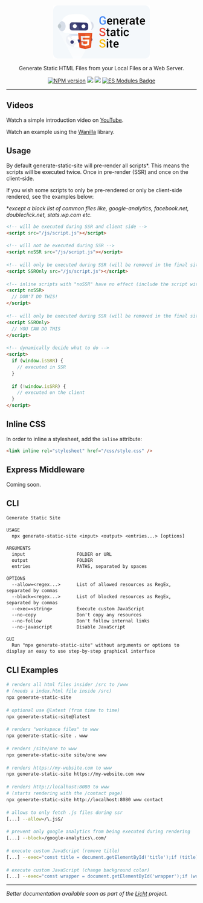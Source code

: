 <div align="center">
  <p>
    <img 
    width="256"
    height="140"
    src="https://raw.githubusercontent.com/lichtquelle/generate-static-site/main/readme/generate-static-site-logo-512.png" 
    alt="logo" />
  </p>

  <p>Generate Static HTML Files from your Local Files or a Web Server.</p>

  <p align="center">  
  <a href="https://www.npmjs.com/package/generate-static-site"><img src="https://img.shields.io/npm/v/generate-static-site?style=flat-square" alt="NPM version"></a>
  <a href="https://github.com/lichtquelle/generate-static-site/actions?query=workflow%3ACI"><img src="https://img.shields.io/github/workflow/status/lichtquelle/generate-static-site/CI/main?label=build&logo=github&style=flat-square"></a>
  <a href="https://www.typescriptlang.org/"><img src="https://img.shields.io/badge/built%20with-TypeScript-blue?style=flat-square"></a>
  <a href="https://github.com/yandeu/yandeu/blob/main/posts/2020-05-28-esm-for-nodejs.md"><img src="https://img.shields.io/badge/Node.js-ES%20Modules-F7DF1E?style=flat-square" alt="ES Modules Badge"></a>
</p>

</div>

<hr>

## Videos

Watch a simple introduction video on [YouTube](https://youtu.be/6kwvQHiWikY).

Watch an example using the [Wanilla](https://youtu.be/UbXaGvjI8l8) library.

## Usage

By default generate-static-site will pre-render all scripts\*. This means the scripts will be executed twice. Once in pre-render (SSR) and once on the client-side.

If you wish some scripts to only be pre-rendered or only be client-side rendered, see the examples below:

\*_except a block list of common files like, google-analytics, facebook.net, doubleclick.net, stats.wp.com etc._

```html
<!-- will be executed during SSR and client side -->
<script src="/js/script.js"></script>

<!-- will not be executed during SSR -->
<script noSSR src="/js/script.js"></script>

<!-- will only be executed during SSR (will be removed in the final site) -->
<script SSROnly src="/js/script.js"></script>

<!-- inline scripts with "noSSR" have no effect (include the script with src="" instead) -->
<script noSSR>
  // DON'T DO THIS!
</script>

<!-- will only be executed during SSR (will be removed in the final site) -->
<script SSROnly>
  // YOU CAN DO THIS
</script>

<!-- dynamically decide what to do -->
<script>
  if (window.isSRR) {
    // executed in SSR
  }

  if (!window.isSRR) {
    // executed on the client
  }
</script>
```

## Inline CSS

In order to inline a stylesheet, add the `inline` attribute:

```html
<link inline rel="stylesheet" href="/css/style.css" />
```

## Express Middleware

Coming soon.

## CLI

```
Generate Static Site

USAGE
  npx generate-static-site <input> <output> <entries...> [options]

ARGUMENTS
  input                   FOLDER or URL
  output                  FOLDER
  entries                 PATHS, separated by spaces

OPTIONS
  --allow=<regex...>      List of allowed resources as RegEx, separated by commas
  --block=<regex...>      List of blocked resources as RegEx, separated by commas
  --exec=<string>         Execute custom JavaScript
  --no-copy               Don't copy any resources
  --no-follow             Don't follow internal links
  --no-javascript         Disable JavaScript

GUI
  Run "npx generate-static-site" without arguments or options to display an easy to use step-by-step graphical interface
```

## CLI Examples

```bash
# renders all html files insider /src to /www
# (needs a index.html file inside /src)
npx generate-static-site

# optional use @latest (from time to time)
npx generate-static-site@latest

# renders "workspace files" to www
npx generate-static-site . www

# renders /site/one to www
npx generate-static-site site/one www

# renders https://my-website.com to www
npx generate-static-site https://my-website.com www

# renders http://localhost:8080 to www
# (starts rendering with the /contact page)
npx generate-static-site http://localhost:8080 www contact

# allows to only fetch .js files during ssr
[...] --allow=/\.js$/

# prevent only google analytics from being executed during rendering
[...] --block=/google-analytics\.com/

# execute custom JavaScript (remove title)
[...] --exec="const title = document.getElementById('title');if (title) title.remove();"

# execute custom JavaScript (change background color)
[...] --exec="const wrapper = document.getElementById('wrapper');if (wrapper) wrapper.style.backgroundColor = 'blue';"
```

---

_Better documentation available soon as part of the [Licht](https://licht.dev) project._
